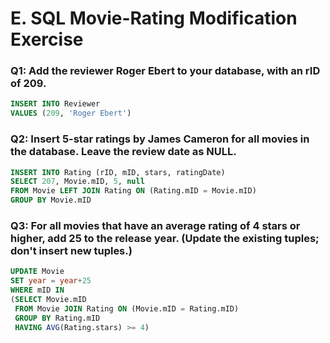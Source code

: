 # E. SQL Movie-Rating Modification Exercise

### Q1: Add the reviewer Roger Ebert to your database, with an rID of 209. 
```SQL
INSERT INTO Reviewer 
VALUES (209, 'Roger Ebert')
```

### Q2: Insert 5-star ratings by James Cameron for all movies in the database. Leave the review date as NULL. 
```SQL
INSERT INTO Rating (rID, mID, stars, ratingDate)  
SELECT 207, Movie.mID, 5, null
FROM Movie LEFT JOIN Rating ON (Rating.mID = Movie.mID)
GROUP BY Movie.mID
```

### Q3: For all movies that have an average rating of 4 stars or higher, add 25 to the release year. (Update the existing tuples; don't insert new tuples.) 
```SQL
UPDATE Movie
SET year = year+25
WHERE mID IN 
(SELECT Movie.mID
 FROM Movie JOIN Rating ON (Movie.mID = Rating.mID)
 GROUP BY Rating.mID
 HAVING AVG(Rating.stars) >= 4)
```
